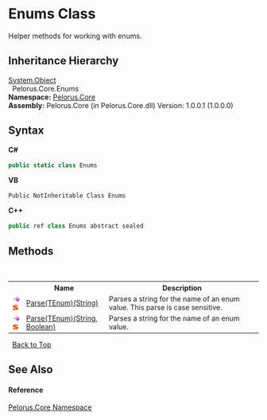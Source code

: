 # Enums Class
 

Helper methods for working with enums.


## Inheritance Hierarchy
<a href="http://msdn2.microsoft.com/en-us/library/e5kfa45b" target="_blank">System.Object</a><br />&nbsp;&nbsp;Pelorus.Core.Enums<br />
**Namespace:**&nbsp;<a href="CB7C5302">Pelorus.Core</a><br />**Assembly:**&nbsp;Pelorus.Core (in Pelorus.Core.dll) Version: 1.0.0.1 (1.0.0.0)

## Syntax

**C#**<br />
``` C#
public static class Enums
```

**VB**<br />
``` VB
Public NotInheritable Class Enums
```

**C++**<br />
``` C++
public ref class Enums abstract sealed
```


## Methods
&nbsp;<table><tr><th></th><th>Name</th><th>Description</th></tr><tr><td>![Public method](media/pubmethod.gif "Public method")![Static member](media/static.gif "Static member")</td><td><a href="5499A03D">Parse(TEnum)(String)</a></td><td>
Parses a string for the name of an enum value. This parse is case sensitive.</td></tr><tr><td>![Public method](media/pubmethod.gif "Public method")![Static member](media/static.gif "Static member")</td><td><a href="2CCFD3AA">Parse(TEnum)(String, Boolean)</a></td><td>
Parses a string for the name of an enum value.</td></tr></table>&nbsp;
<a href="#enums-class">Back to Top</a>

## See Also


#### Reference
<a href="CB7C5302">Pelorus.Core Namespace</a><br />